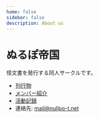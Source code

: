 ```yaml
---
home: false
sidebar: false
description: About us
---
```


# ぬるぽ帝国
怪文書を発行する同人サークルです。

- [刊行物](/publications/)
- [メンバー紹介](/members/)
- [活動記録](/activities/)
- 連絡先: [mail@nullpo-t.net](mailto:mail@nullpo-t.net)
